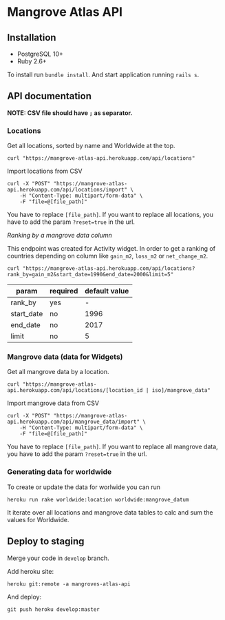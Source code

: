 # Mangrove Atlas API

## Installation

* PostgreSQL 10+
* Ruby 2.6+

To install run `bundle install`. And start application running `rails s`.

## API documentation

**NOTE: CSV file should have `;` as separator.**


### Locations

Get all locations, sorted by name and Worldwide at the top.

```
curl "https://mangrove-atlas-api.herokuapp.com/api/locations"
```

Import locations from CSV

```
curl -X "POST" "https://mangrove-atlas-api.herokuapp.com/api/locations/import" \
    -H "Content-Type: multipart/form-data" \
    -F "file=@[file_path]"
```

You have to replace `[file_path]`.
If you want to replace all locations, you have to add the param `?reset=true` in the url.

*Ranking by a mangrove data column*

This endpoint was created for Activity widget. In order to get a ranking of countries depending on column like `gain_m2`, `loss_m2` or `net_change_m2`.

```
curl "https://mangrove-atlas-api.herokuapp.com/api/locations?rank_by=gain_m2&start_date=1990&end_date=2000&limit=5"
```

| param | required | default value
|---|---|---|
| rank_by | yes | - |
| start_date | no | 1996 |
| end_date | no | 2017 |
| limit | no | 5 |



### Mangrove data (data for Widgets)

Get all mangrove data by a location.

```
curl "https://mangrove-atlas-api.herokuapp.com/api/locations/[location_id | iso]/mangrove_data"
```

Import mangrove data from CSV

```
curl -X "POST" "https://mangrove-atlas-api.herokuapp.com/api/mangrove_data/import" \
    -H "Content-Type: multipart/form-data" \
    -F "file=@[file_path]"
```

You have to replace `[file_path]`.
If you want to replace all mangrove data, you have to add the param `?reset=true` in the url.


### Generating data for worldwide

To create or update the data for worlwide you can run

```
heroku run rake worldwide:location worldwide:mangrove_datum
```

It iterate over all locations and mangrove data tables to calc and sum the values for Worldwide.


## Deploy to staging

Merge your code in `develop` branch.

Add heroku site:

```
heroku git:remote -a mangroves-atlas-api
```

And deploy:

```
git push heroku develop:master
```
